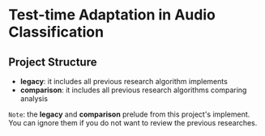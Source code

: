 # Test-time Adaptation in Audio Classification

## Project Structure
+ **legacy**: it includes all previous research algorithm implements
+ **comparison**: it includes all previous research algorithms comparing analysis

`Note`: the **legacy** and **comparison** prelude from this project's implement. 
You can ignore them if you do not want to review the previous researches.
